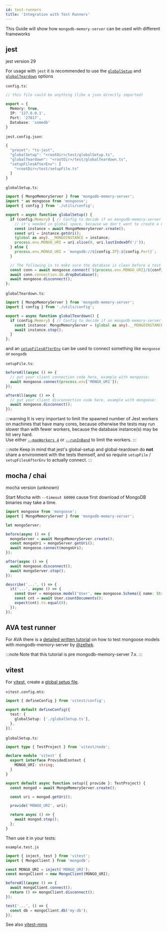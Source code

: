```yaml
---
id: test-runners
title: 'Integration with Test Runners'
---
```


This Guide will show how `mongodb-memory-server` can be used with different frameworks

## jest

<span class="badge badge--secondary">jest version 29</span>

For usage with `jest` it is recommended to use the [`globalSetup`](https://jestjs.io/docs/en/configuration#globalsetup-string) and [`globalTeardown`](https://jestjs.io/docs/en/configuration#globalteardown-string) options

`config.ts`:

```ts
// this file could be anything (like a json directly imported)

export = {
  Memory: true,
  IP: '127.0.0.1',
  Port: '27017',
  Database: 'somedb'
}
```

`jest.config.json`:

```ts
{
  "preset": "ts-jest",
  "globalSetup": "<rootDir>/test/globalSetup.ts",
  "globalTeardown": "<rootDir>/test/globalTeardown.ts",
  "setupFilesAfterEnv": [
    "<rootDir>/test/setupFile.ts"
  ]
}

```

`globalSetup.ts`:

```ts
import { MongoMemoryServer } from 'mongodb-memory-server';
import * as mongoose from 'mongoose';
import { config } from './utils/config';

export = async function globalSetup() {
  if (config.Memory) { // Config to decide if an mongodb-memory-server instance should be used
    // it's needed in global space, because we don't want to create a new instance every test-suite
    const instance = await MongoMemoryServer.create();
    const uri = instance.getUri();
    (global as any).__MONGOINSTANCE = instance;
    process.env.MONGO_URI = uri.slice(0, uri.lastIndexOf('/'));
  } else {
    process.env.MONGO_URI = `mongodb://${config.IP}:${config.Port}`;
  }

  // The following is to make sure the database is clean before a test suite starts
  const conn = await mongoose.connect(`${process.env.MONGO_URI}/${config.Database}`);
  await conn.connection.db.dropDatabase();
  await mongoose.disconnect();
};

```

`globalTeardown.ts`:

```ts
import { MongoMemoryServer } from 'mongodb-memory-server';
import { config } from './utils/config';

export = async function globalTeardown() {
  if (config.Memory) { // Config to decide if an mongodb-memory-server instance should be used
    const instance: MongoMemoryServer = (global as any).__MONGOINSTANCE;
    await instance.stop();
  }
};
```

and an [`setupFilesAfterEnv`](https://jestjs.io/docs/en/configuration#setupfilesafterenv-array) can be used to connect something like `mongoose` or `mongodb`

`setupFile.ts`:

```ts
beforeAll(async () => {
  // put your client connection code here, example with mongoose:
  await mongoose.connect(process.env['MONGO_URI']);
});

afterAll(async () => {
  // put your client disconnection code here, example with mongoose:
  await mongoose.disconnect();
});
```

:::warning
It is very important to limit the spawned number of Jest workers on machines that have many cores, because otherwise the tests may run slower than with fewer workers, because the database instance(s) may be hit very hard.  
Use either [`--maxWorkers 4`](https://jestjs.io/docs/configuration#maxworkers-number--string) or [`--runInBand`](https://jestjs.io/docs/cli#--runinband) to limit the workers.
:::

:::note
Keep in mind that jest's global-setup and global-teardown do **not** share a environment with the tests themself, and so require `setupFile` / `setupFilesAfterEnv` to actually connect.
:::

## mocha / chai

<span class="badge badge--secondary">mocha version (unknown)</span>

Start Mocha with `--timeout 60000` cause first download of MongoDB binaries may take a time.

```ts
import mongoose from 'mongoose';
import { MongoMemoryServer } from 'mongodb-memory-server';

let mongoServer;

before(async () => {
  mongoServer = await MongoMemoryServer.create();
  const mongoUri = mongoServer.getUri();
  await mongoose.connect(mongoUri);
});

after(async () => {
  await mongoose.disconnect();
  await mongoServer.stop();
});

describe('...', () => {
  it('...', async () => {
    const User = mongoose.model('User', new mongoose.Schema({ name: String }));
    const cnt = await User.countDocuments();
    expect(cnt).to.equal(0);
  });
});
```

## AVA test runner

For AVA there is a [detailed written tutorial](https://github.com/zellwk/ava/blob/8b7ccba1d80258b272ae7cae6ba4967cd1c13030/docs/recipes/endpoint-testing-with-mongoose.md) on how to test mongoose models with mongodb-memory-server by [@zellwk](https://github.com/zellwk).

:::note
Note that this tutorial is pre mongodb-memory-server 7.x.
:::

## vitest

For [vitest](https://vitest.dev/), create a [global setup file](https://vitest.dev/config/#globalsetup).

`vitest.config.mts`:

```ts
import { defineConfig } from 'vitest/config';

export default defineConfig({
  test: {
    globalSetup: ['./globalSetup.ts'],
  },
});
```

`globalSetup.ts`:

```ts
import type { TestProject } from 'vitest/node';

declare module 'vitest' {
  export interface ProvidedContext {
    MONGO_URI: string;
  }
}

export default async function setup({ provide }: TestProject) {
  const mongod = await MongoMemoryServer.create();

  const uri = mongod.getUri();

  provide('MONGO_URI', uri);

  return async () => {
    await mongod.stop();
  };
}
```

Then use it in your tests:

`example.test.js`

```ts
import { inject, test } from 'vitest';
import { MongoClient } from 'mongodb';

const MONGO_URI = inject('MONGO_URI');
const mongoClient = new MongoClient(MONGO_URI);

beforeAll(async () => {
  await mongoClient.connect();
  return () => mongoClient.disconnect();
});

test('...', () => {
  const db = mongoClient.db('my-db');
});
```

See also [vitest-mms](https://github.com/danielpza/vitest-mms)
